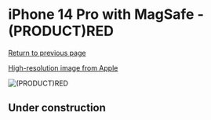 # iPhone 14 Pro with MagSafe - (PRODUCT)RED

[Return to previous page](/iphone_14)

[High-resolution image from Apple](https://store.storeimages.cdn-apple.com/8756/as-images.apple.com/is/MPTG3?wid=4500&hei=4500&fmt=png)

<div style="width: 500px"><img src="/almost_uncompressed/MPTG3.webp" alt="(PRODUCT)RED"></div>

## Under construction
